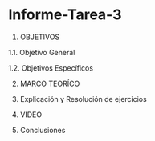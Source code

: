 # Informe-Tarea-3

1. OBJETIVOS

1.1. Objetivo General

1.2. Objetivos Específicos

2. MARCO TEORÍCO

3. Explicación y Resolución de ejercicios 

4. VIDEO 

5. Conclusiones

